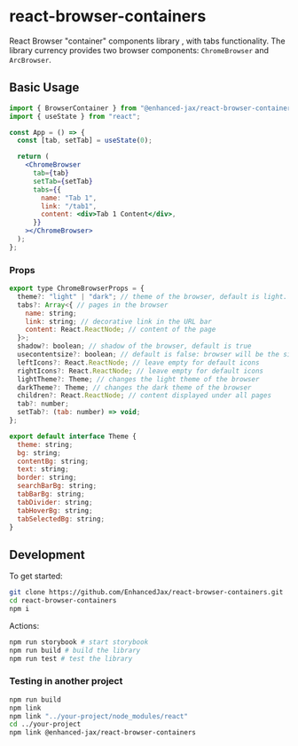 # react-browser-containers

React Browser "container" components library , with tabs functionality. The library currency provides two browser components: `ChromeBrowser` and `ArcBrowser`.

## Basic Usage

```jsx
import { BrowserContainer } from "@enhanced-jax/react-browser-containers";
import { useState } from "react";

const App = () => {
  const [tab, setTab] = useState(0);

  return (
    <ChromeBrowser
      tab={tab}
      setTab={setTab}
      tabs={{
        name: "Tab 1",
        link: "/tab1",
        content: <div>Tab 1 Content</div>,
      }}
    ></ChromeBrowser>
  );
};
```

### Props

```js
export type ChromeBrowserProps = {
  theme?: "light" | "dark"; // theme of the browser, default is light. The light and dark theme of ArcBrowser is the same.
  tabs?: Array<{ // pages in the browser
    name: string;
    link: string; // decorative link in the URL bar
    content: React.ReactNode; // content of the page
  }>;
  shadow?: boolean; // shadow of the browser, default is true
  usecontentsize?: boolean; // default is false: browser will be the size of it's parent element. true: browser will be the size of it's content
  leftIcons?: React.ReactNode; // leave empty for default icons
  rightIcons?: React.ReactNode; // leave empty for default icons
  lightTheme?: Theme; // changes the light theme of the browser
  darkTheme?: Theme; // changes the dark theme of the browser
  children?: React.ReactNode; // content displayed under all pages
  tab?: number;
  setTab?: (tab: number) => void;
};
```

```js
export default interface Theme {
  theme: string;
  bg: string;
  contentBg: string;
  text: string;
  border: string;
  searchBarBg: string;
  tabBarBg: string;
  tabDivider: string;
  tabHoverBg: string;
  tabSelectedBg: string;
}
```

## Development

To get started:

```bash
git clone https://github.com/EnhancedJax/react-browser-containers.git
cd react-browser-containers
npm i
```

Actions:

```bash
npm run storybook # start storybook
npm run build # build the library
npm run test # test the library
```

### Testing in another project

```bash
npm run build
npm link
npm link "../your-project/node_modules/react"
cd ../your-project
npm link @enhanced-jax/react-browser-containers
```
